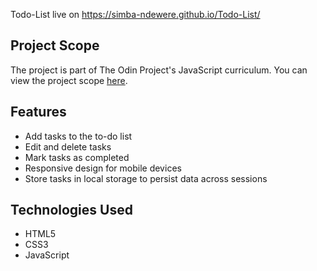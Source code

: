 Todo-List live on https://simba-ndewere.github.io/Todo-List/ 

## Project Scope
The project is part of The Odin Project's JavaScript curriculum. You can view the project scope [here](https://www.theodinproject.com/lessons/node-path-javascript-todo-list).

## Features
- Add tasks to the to-do list
- Edit and delete tasks
- Mark tasks as completed
- Responsive design for mobile devices
- Store tasks in local storage to persist data across sessions

## Technologies Used
- HTML5
- CSS3
- JavaScript
